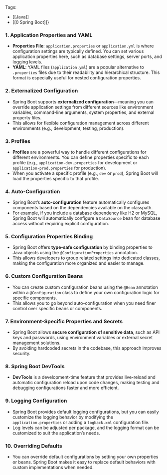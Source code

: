 Tags: 
- [[Java]]
- [[0 Spring Boot]]}
### 1. **Application Properties and YAML**

- **Properties File**: `application.properties` or `application.yml` is where configuration settings are typically defined. You can set various application properties here, such as database settings, server ports, and logging levels.
- **YAML**: YAML files (`application.yml`) are a popular alternative to `.properties` files due to their readability and hierarchical structure. This format is especially useful for nested configuration properties.

### 2. **Externalized Configuration**

- Spring Boot supports **externalized configuration**—meaning you can override application settings from different sources like environment variables, command-line arguments, system properties, and external property files.
- This allows for flexible configuration management across different environments (e.g., development, testing, production).

### 3. **Profiles**

- **Profiles** are a powerful way to handle different configurations for different environments. You can define properties specific to each profile (e.g., `application-dev.properties` for development or `application-prod.properties` for production).
- When you activate a specific profile (e.g., `dev` or `prod`), Spring Boot will load the properties specific to that profile.

### 4. **Auto-Configuration**

- Spring Boot’s **auto-configuration** feature automatically configures components based on the dependencies available on the classpath.
- For example, if you include a database dependency like H2 or MySQL, Spring Boot will automatically configure a `DataSource` bean for database access without requiring explicit configuration.

### 5. **Configuration Properties Binding**

- Spring Boot offers **type-safe configuration** by binding properties to Java objects using the `@ConfigurationProperties` annotation.
- This allows developers to group related settings into dedicated classes, making the configuration more organized and easier to manage.

### 6. **Custom Configuration Beans**

- You can create custom configuration beans using the `@Bean` annotation within a `@Configuration` class to define your own configuration logic for specific components.
- This allows you to go beyond auto-configuration when you need finer control over specific beans or components.

### 7. **Environment-Specific Properties and Secrets**

- Spring Boot allows **secure configuration of sensitive data**, such as API keys and passwords, using environment variables or external secret management solutions.
- By avoiding hardcoded secrets in the codebase, this approach improves security.

### 8. **Spring Boot DevTools**

- **DevTools** is a development-time feature that provides live-reload and automatic configuration reload upon code changes, making testing and debugging configurations faster and more efficient.

### 9. **Logging Configuration**

- Spring Boot provides default logging configurations, but you can easily customize the logging behavior by modifying the `application.properties` or adding a `logback.xml` configuration file.
- Log levels can be adjusted per package, and the logging format can be customized to suit the application’s needs.

### 10. **Overriding Defaults**

- You can override default configurations by setting your own properties or beans. Spring Boot makes it easy to replace default behaviors with custom implementations when needed.